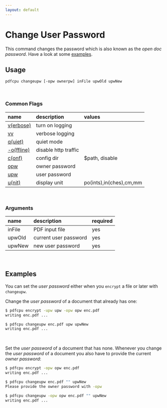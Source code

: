 ```yaml
---
layout: default
---
```


# Change User Password

This command changes the password which is also known as the *open doc password*. Have a look at some [examples](#examples).

## Usage

```
pdfcpu changeupw [-opw ownerpw] inFile upwOld upwNew
````

<br>

### Common Flags

| name                                            | description     | values
|:------------------------------------------------|:----------------|:-------
| [v(erbose)](../getting_started/common_flags.md) | turn on logging |
| [vv](../getting_started/common_flags.md)        | verbose logging |
| [q(uiet)](../getting_started/common_flags.md)   | quiet mode      |
| [-o(ffline)](../getting_started/common_flags.md)| disable http traffic |                                 | 
| [c(onf)](../getting_started/common_flags.md)    | config dir      | $path, disable
| [opw](../getting_started/common_flags.md)       | owner password  |
| [upw](../getting_started/common_flags.md)       | user password   |
| [u(nit)](../getting_started/common_flags.md)    | display unit    | po(ints),in(ches),cm,mm

<br>

### Arguments

| name         | description            | required
|:-------------|:-----------------------|:--------
| inFile       | PDF input file         | yes
| upwOld       | current user password  | yes
| upwNew       | new user password      | yes

<br>

## Examples

You can set the *user password* either when you `encrypt` a file or later with `changeupw`.

Change the *user password* of a document that already has one:

```sh
$ pdfcpu encrypt -upw upw -opw opw enc.pdf
writing enc.pdf ...

$ pdfcpu changeupw enc.pdf upw upwNew
writing enc.pdf ...
```

<br>

Set the *user password* of a document that has none. Whenever you change the *user password* of a document you also have to provide the current *owner password*:

```sh
$ pdfcpu encrypt -opw opw enc.pdf
writing enc.pdf ...

$ pdfcpu changeupw enc.pdf "" upwNew
Please provide the owner password with -opw

$ pdfcpu changeupw -opw opw enc.pdf "" upwNew
writing enc.pdf ...
```